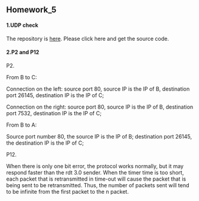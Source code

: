 ## Homework_5

#### 1.UDP check

The repository is [here](https://github.com/iss-whu/hw_5). Please click here and get the source code.

#### 2.P2 and  P12

P2.

From B to C:

Connection on the left: source port 80, source IP is the IP of B, destination port 26145, destination IP is the IP of C;

Connection on the right: source port 80, source IP is the IP of B, destination port 7532, destination IP is the IP of C;

From B to A:

Source port number 80, the source IP is the IP of B; destination port 26145, the destination IP is the IP of C;

P12. 

When there is only one bit error, the protocol works normally, but it may respond faster than the rdt 3.0 sender. When the timer time is too short, each packet that is retransmitted in time-out will cause the packet that is being sent to be retransmitted. Thus, the number of packets sent will tend to be infinite from the first packet to the n packet.